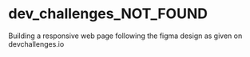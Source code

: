 # dev_challenges_NOT_FOUND
Building a responsive web page following the figma design as given on devchallenges.io
